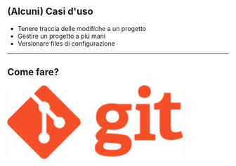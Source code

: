 ## (Alcuni) Casi d'uso

<ul>
    <li class="fragment">Tenere traccia delle modifiche a un progetto</li>
    <li class="fragment">Gestire un progetto a piú mani</li>
    <li class="fragment">Versionare files di configurazione</li>
</ul>

----

## Come fare?

<img src="./images/git-logo.svg" class="fragment" style="width: 400px;"/>